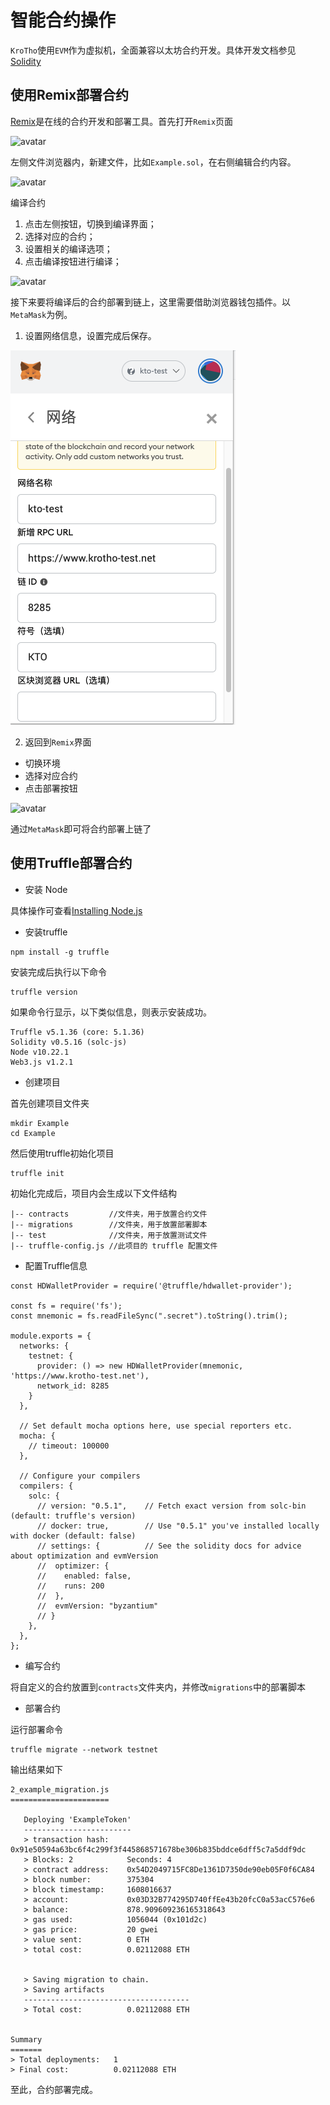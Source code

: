 # 智能合约操作
`KroTho`使用`EVM`作为虚拟机，全面兼容以太坊合约开发。具体开发文档参见[Solidity](https://docs.soliditylang.org/en/v0.7.1/#)


## 使用Remix部署合约
[Remix](https://remix.ethereum.org)是在线的合约开发和部署工具。首先打开`Remix`页面

![avatar](../images/remix1.jpg)

左侧文件浏览器内，新建文件，比如`Example.sol`，在右侧编辑合约内容。

![avatar](../images/remix2.jpg)

编译合约
1. 点击左侧按钮，切换到编译界面；
2. 选择对应的合约；
3. 设置相关的编译选项；
4. 点击编译按钮进行编译；

![avatar](../images/remix3.jpg)

接下来要将编译后的合约部署到链上，这里需要借助浏览器钱包插件。以`MetaMask`为例。

1. 设置网络信息，设置完成后保存。

![avatar](../images/metamask2.png)

2. 返回到`Remix`界面
+ 切换环境
+ 选择对应合约
+ 点击部署按钮

![avatar](../images/remix4.jpg)

通过`MetaMask`即可将合约部署上链了


## 使用Truffle部署合约
+ 安装 Node

具体操作可查看[Installing Node.js](https://nodejs.org/en/download/package-manager/)

+ 安装truffle
```
npm install -g truffle
```
安装完成后执行以下命令
```
truffle version
```
如果命令行显示，以下类似信息，则表示安装成功。
```
Truffle v5.1.36 (core: 5.1.36)
Solidity v0.5.16 (solc-js)
Node v10.22.1
Web3.js v1.2.1
```
+ 创建项目

首先创建项目文件夹
```
mkdir Example
cd Example
```

然后使用truffle初始化项目
```
truffle init
```
初始化完成后，项目内会生成以下文件结构
```
|-- contracts         //文件夹，用于放置合约文件
|-- migrations        //文件夹，用于放置部署脚本
|-- test              //文件夹，用于放置测试文件
|-- truffle-config.js //此项目的 truffle 配置文件
```
+ 配置Truffle信息

```
const HDWalletProvider = require('@truffle/hdwallet-provider');

const fs = require('fs');
const mnemonic = fs.readFileSync(".secret").toString().trim();

module.exports = {
  networks: {
    testnet: {
      provider: () => new HDWalletProvider(mnemonic, 'https://www.krotho-test.net'),
      network_id: 8285
    }
  },

  // Set default mocha options here, use special reporters etc.
  mocha: {
    // timeout: 100000
  },

  // Configure your compilers
  compilers: {
    solc: {
      // version: "0.5.1",    // Fetch exact version from solc-bin (default: truffle's version)
      // docker: true,        // Use "0.5.1" you've installed locally with docker (default: false)
      // settings: {          // See the solidity docs for advice about optimization and evmVersion
      //  optimizer: {
      //    enabled: false,
      //    runs: 200
      //  },
      //  evmVersion: "byzantium"
      // }
    },
  },
};

```
+ 编写合约

将自定义的合约放置到`contracts`文件夹内，并修改`migrations`中的部署脚本

+ 部署合约

运行部署命令
```
truffle migrate --network testnet
```
输出结果如下
```
2_example_migration.js
======================

   Deploying 'ExampleToken'
   ------------------------
   > transaction hash:    0x91e50594a63bc6f4c299f3f445868571678be306b835bddce6dff5c7a5ddf9dc
   > Blocks: 2            Seconds: 4
   > contract address:    0x54D2049715FC8De1361D7350de90eb05F0f6CA84
   > block number:        375304
   > block timestamp:     1608016637
   > account:             0x03D32B774295D740ffEe43b20fcC0a53acC576e6
   > balance:             878.909609236165318643
   > gas used:            1056044 (0x101d2c)
   > gas price:           20 gwei
   > value sent:          0 ETH
   > total cost:          0.02112088 ETH


   > Saving migration to chain.
   > Saving artifacts
   -------------------------------------
   > Total cost:          0.02112088 ETH


Summary
=======
> Total deployments:   1
> Final cost:          0.02112088 ETH
```
至此，合约部署完成。

